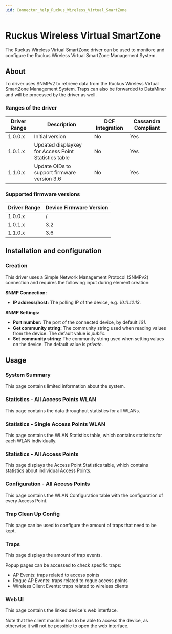 ```yaml
---
uid: Connector_help_Ruckus_Wireless_Virtual_SmartZone
---
```


# Ruckus Wireless Virtual SmartZone

The Ruckus Wireless Virtual SmartZone driver can be used to monitore and configure the Ruckus Wireless Virtual SmartZone Management System.

## About

To driver uses SNMPv2 to retrieve data from the Ruckus Wireless Virtual SmartZone Management System. Traps can also be forwarded to DataMiner and will be processed by the driver as well.

### Ranges of the driver

| **Driver Range** | **Description**                                      | **DCF Integration** | **Cassandra Compliant** |
|------------------|------------------------------------------------------|---------------------|-------------------------|
| 1.0.0.x          | Initial version                                      | No                  | Yes                     |
| 1.0.1.x          | Updated displaykey for Access Point Statistics table | No                  | Yes                     |
| 1.1.0.x          | Update OIDs to support firmware version 3.6          | No                  | Yes                     |

### Supported firmware versions

| **Driver Range** | **Device Firmware Version** |
|------------------|-----------------------------|
| 1.0.0.x          | /                           |
| 1.0.1.x          | 3.2                         |
| 1.1.0.x          | 3.6                         |

## Installation and configuration

### Creation

This driver uses a Simple Network Management Protocol (SNMPv2) connection and requires the following input during element creation:

**SNMP Connection:**

- **IP address/host:** The polling IP of the device, e.g. *10.11.12.13*.

**SNMP Settings:**

- **Port number:** The port of the connected device, by default *161*.
- **Get community string:** The community string used when reading values from the device. The default value is *public*.
- **Set community string:** The community string used when setting values on the device. The default value is *private*.

## Usage

### System Summary

This page contains limited information about the system.

### Statistics - All Access Points WLAN

This page contains the data throughput statistics for all WLANs.

### Statistics - Single Access Points WLAN

This page contains the WLAN Statistics table, which contains statistics for each WLAN individually.

### Statistics - All Access Points

This page displays the Access Point Statistics table, which contains statistics about individual Access Points.

### Configuration - All Access Points

This page contains the WLAN Configuration table with the configuration of every Access Point.

### Trap Clean Up Config

This page can be used to configure the amount of traps that need to be kept.

### Traps

This page displays the amount of trap events.

Popup pages can be accessed to check specific traps:

- AP Events: traps related to access points
- Rogue AP Events: traps related to rogue access points
- Wireless Client Events: traps related to wireless clients

### Web UI

This page contains the linked device's web interface.

Note that the client machine has to be able to access the device, as otherwise it will not be possible to open the web interface.
